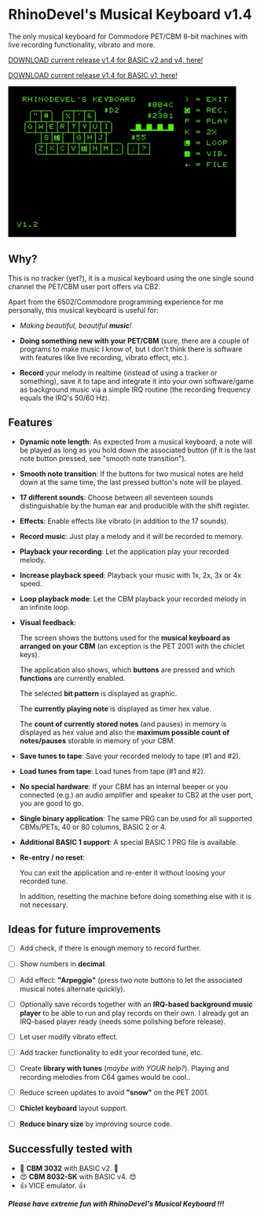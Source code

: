 # RhinoDevel's Musical Keyboard v1.4
The only musical keyboard for Commodore PET/CBM 8-bit machines with live recording functionality, vibrato and more.

[DOWNLOAD current release v1.4 for BASIC v2 and v4, here!](https://github.com/RhinoDevel/keyboard/releases/download/v1.4/keyboard-v1_4-basic_v2_and_v4.prg)

[DOWNLOAD current release v1.4 for BASIC v1, here!](https://github.com/RhinoDevel/keyboard/releases/download/v1.4/keyboard-v1_4-basic_v1.prg)

![Screenshot of RhinoDevel's Keyboard](/40col-v1_2.jpg?raw=true)

## Why?

This is no tracker (yet?), it is a musical keyboard using the one single sound
channel the PET/CBM user port offers via CB2.

Apart from the 6502/Commodore programming experience for me personally,
this musical keyboard is useful for:

- *Making beautiful, beautiful **music**!*

- **Doing something new with your PET/CBM** (sure, there are a couple of
  programs to make music I know of, but I don't think there is software with
  features like live recording, vibrato effect, etc.).

- **Record** your melody in realtime (instead of using a tracker or something),
  save it to tape and integrate it into your own software/game as background
  music via a simple IRQ routine (the recording frequency equals the IRQ's
  50/60 Hz).

## Features

- **Dynamic note length**: As expected from a musical keyboard, a note will be
                           played as long as you hold down the associated button
                           (if it is the last note button pressed,
                           see "smooth note transition").

- **Smooth note transition**: If the buttons for two musical notes are held down
                              at the same time, the last pressed button's note
                              will be played.
                      
- **17 different sounds**: Choose between all seventeen sounds distinguishable
                           by the human ear and producible with the shift
                           register.
                
- **Effects**: Enable effects like vibrato (in addition to the 17 sounds).
                
- **Record music**: Just play a melody and it will be recorded to memory.

- **Playback your recording**: Let the application play your recorded melody.

- **Increase playback speed**: Playback your music with 1x, 2x, 3x or 4x speed.

- **Loop playback mode**: Let the CBM playback your recorded melody in an
                          infinite loop.

- **Visual feedback**:

  The screen shows the buttons used for the
  **musical keyboard as arranged on your CBM**
  (an exception is the PET 2001 with the chiclet keys).

  The application also shows, which **buttons** are pressed and which
  **functions** are currently enabled.
                   
  The selected **bit pattern** is displayed as graphic.
                   
  The **currently playing note** is displayed as timer hex value.
                   
  The **count of currently stored notes** (and pauses) in memory is displayed as
  hex value and also the **maximum possible count of notes/pauses** storable in
  memory of your CBM.

- **Save tunes to tape**: Save your recorded melody to tape (#1 and #2).

- **Load tunes from tape**: Load tunes from tape (#1 and #2).

- **No special hardware**: If your CBM has an internal beeper or you connected
                           (e.g.) an audio amplifier and speaker to CB2 at the
                           user port, you are good to go.

- **Single binary application**: The same PRG can be used for all supported
                                 CBMs/PETs, 40 or 80 columns, BASIC 2 or 4.

- **Additional BASIC 1 support**: A special BASIC 1 PRG file is available.
                             
- **Re-entry / no reset**:

  You can exit the application and re-enter it without loosing your recorded
  tune.
                       
  In addition, resetting the machine before doing something else with it is not
  necessary.

## Ideas for future improvements

- [ ] Add check, if there is enough memory to record further.

- [ ] Show numbers in **decimal**.

- [ ] Add effect: **"Arpeggio"** (press two note buttons to let the associated
                  musical notes alternate quickly).

- [ ] Optionally save records together with an
      **IRQ-based background music player** to be able to run and play records
      on their own. I already got an IRQ-based player ready (needs some
      polishing before release).

- [ ] Let user modify vibrato effect.

- [ ] Add tracker functionality to edit your recorded tune, etc.

- [ ] Create **library with tunes** (*maybe with YOUR help?*).
      Playing and recording melodies from C64 games would be cool..
              
- [ ] Reduce screen updates to avoid **"snow"** on the PET 2001.

- [ ] **Chiclet keyboard** layout support.

- [ ] **Reduce binary size** by improving source code.

## Successfully tested with

- :smiling_face_with_three_hearts: **CBM 3032** with BASIC v2. :smiling_face_with_three_hearts:
- :heart_eyes: **CBM 8032-SK** with BASIC v4. :heart_eyes:
- :+1: VICE emulator. :+1:

***Please have extreme fun with RhinoDevel's Musical Keyboard !!!***
